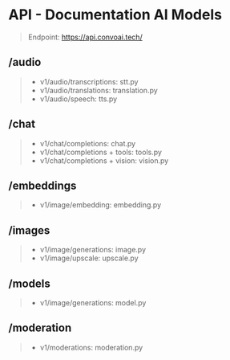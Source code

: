 # API - Documentation AI Models

> Endpoint: https://api.convoai.tech/

## **/audio**

> - v1/audio/transcriptions: stt.py
> - v1/audio/translations: translation.py
> - v1/audio/speech: tts.py

## **/chat**

> - v1/chat/completions: chat.py
> - v1/chat/completions + tools: tools.py
> - v1/chat/completions + vision: vision.py

## **/embeddings**

> - v1/image/embedding: embedding.py

## **/images**

> - v1/image/generations: image.py
> - v1/image/upscale: upscale.py

## **/models**

> - v1/image/generations: model.py

## **/moderation**

> - v1/moderations: moderation.py

